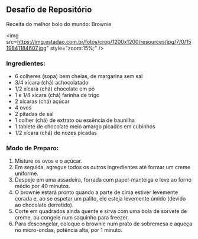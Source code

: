 ## Desafio de Repositório

Receita do melhor bolo do mundo: Brownie

<img src=https://img.estadao.com.br/fotos/crop/1200x1200/resources/jpg/7/0/1519841184607.jpg" style="zoom:15%;" />

### Ingredientes:

- 6 colheres (sopa) bem cheias, de margarina sem sal
- 3/4 xícara (chá) achocolatado
- 1/2 xícara (chá) chocolate em pó
- 1 e 1/4 xícara (chá) farinha de trigo
- 2 xícaras (chá) açúcar
- 4 ovos
- 2 pitadas de sal
- 1 colher (chá) de extrato ou essência de baunilha
- 1 tablete de chocolate meio amargo picados em cubinhos
- 1/2 xícara (chá) de nozes picadas

### Modo de Preparo:

1. Misture os ovos e o açúcar.
2. Em seguida, agregue todos os outros ingredientes até formar um creme uniforme.
3. Despeje em uma assadeira, forrada com papel-manteiga e leve ao forno médio por 40 minutos.
4. O brownie estará pronto quando a parte de cima estiver levemente corada e, ao se espetar um palito, ele esteja levemente úmido (devido ao chocolate derretido).
5. Corte em quadrados ainda quente e sirva com uma bola de sorvete de creme, ou congele num saquinho para freezer.
6. Para descongelar, coloque o brownie num prato de sobremesa e aqueça no micro-ondas, potência alta, por 1 minuto.
